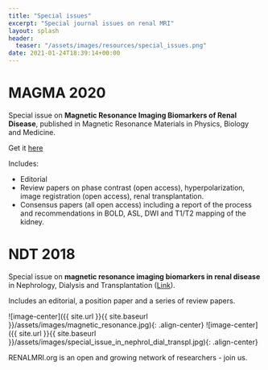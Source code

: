 ```yaml
---
title: "Special issues"
excerpt: "Special journal issues on renal MRI"
layout: splash
header:
  teaser: "/assets/images/resources/special_issues.png"
date: 2021-01-24T18:39:14+00:00
---
```


# MAGMA 2020

Special issue on **Magnetic Resonance Imaging Biomarkers of Renal Disease**, published in Magnetic Resonance Materials in Physics, Biology and Medicine.

Get it [here](https://link.springer.com/journal/10334/volumes-and-issues/33-1) 

Includes:

- Editorial
- Review papers on phase contrast (open access), hyperpolarization, image registration (open access), renal transplantation.
- Consensus papers (all open access) including a report of the process and recommendations in BOLD, ASL, DWI and T1/T2 mapping of the kidney.

# NDT 2018

Special issue on **magnetic resonance imaging biomarkers in renal disease** in Nephrology, Dialysis and Transplantation ([Link](https://academic.oup.com/ndt/issue/33/suppl_2)). 

Includes an editorial, a position paper and a series of review papers.

![image-center]({{ site.url }}{{ site.baseurl }}/assets/images/magnetic_resonance.jpg){: .align-center}
![image-center]({{ site.url }}{{ site.baseurl }}/assets/images/special_issue_in_nephrol_dial_transpl.jpg){: .align-center}

RENALMRI.org is an open and growing network of researchers - join us.